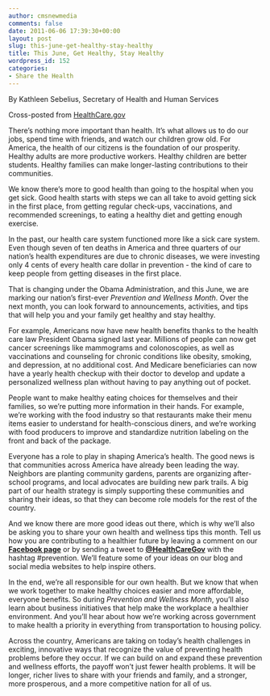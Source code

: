 ```yaml
---
author: cmsnewmedia
comments: false
date: 2011-06-06 17:39:30+00:00
layout: post
slug: this-june-get-healthy-stay-healthy
title: This June, Get Healthy, Stay Healthy
wordpress_id: 152
categories:
- Share the Health
---
```


By Kathleen Sebelius, Secretary of Health and Human Services

Cross-posted from [HealthCare.gov](http://www.healthcare.gov/news/blog/prevention06062011a.html)

There’s nothing more important than health. It’s what allows us to do our jobs, spend time with friends, and watch our children grow old. For America, the health of our citizens is the foundation of our prosperity. Healthy adults are more productive workers. Healthy children are better students. Healthy families can make longer-lasting contributions to their communities.




We know there’s more to good health than going to the hospital when you get sick. Good health starts with steps we can all take to avoid getting sick in the first place, from getting regular check-ups, vaccinations, and recommended screenings, to eating a healthy diet and getting enough exercise.

In the past, our health care system functioned more like a sick care system. Even though seven of ten deaths in America and three quarters of our nation’s health expenditures are due to chronic diseases, we were investing only 4 cents of every health care dollar in prevention - the kind of care to keep people from getting diseases in the first place.

That is changing under the Obama Administration, and this June, we are marking our nation’s first-ever _Prevention and Wellness Month_. Over the next month, you can look forward to announcements, activities, and tips that will help you and your family get healthy and stay healthy.

For example, Americans now have new health benefits thanks to the health care law President Obama signed last year. Millions of people can now get cancer screenings like mammograms and colonoscopies, as well as vaccinations and counseling for chronic conditions like obesity, smoking, and depression, at no additional cost. And Medicare beneficiaries can now have a yearly health checkup with their doctor to develop and update a personalized wellness plan without having to pay anything out of pocket.

People want to make healthy eating choices for themselves and their families, so we’re putting more information in their hands. For example, we’re working with the food industry so that restaurants make their menu items easier to understand for health-conscious diners, and we’re working with food producers to improve and standardize nutrition labeling on the front and back of the package.

Everyone has a role to play in shaping America’s health. The good news is that communities across America have already been leading the way. Neighbors are planting community gardens, parents are organizing after-school programs, and local advocates are building new park trails. A big part of our health strategy is simply supporting these communities and sharing their ideas, so that they can become role models for the rest of the country.

And we know there are more good ideas out there, which is why we’ll also be asking you to share your own health and wellness tips this month. Tell us how you are contributing to a healthier future by leaving a comment on our [**Facebook page**](http://www.facebook.com/healthcaregov) or by sending a tweet to [**@HealthCareGov**](http://www.twitter.com/healthcaregov) with the hashtag #prevention. We’ll feature some of your ideas on our blog and social media websites to help inspire others.

In the end, we’re all responsible for our own health. But we know that when we work together to make healthy choices easier and more affordable, everyone benefits. So during _Prevention and Wellness Month_, you’ll also learn about business initiatives that help make the workplace a healthier environment. And you’ll hear about how we’re working across government to make health a priority in everything from transportation to housing policy.

Across the country, Americans are taking on today’s health challenges in exciting, innovative ways that recognize the value of preventing health problems before they occur. If we can build on and expand these prevention and wellness efforts, the payoff won’t just fewer health problems. It will be longer, richer lives to share with your friends and family, and a stronger, more prosperous, and a more competitive nation for all of us.


